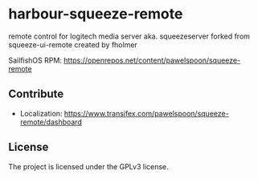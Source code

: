 # harbour-squeeze-remote
remote control for logitech media server aka. squeezeserver
forked from squeeze-ui-remote created by fholmer

SailfishOS RPM: <https://openrepos.net/content/pawelspoon/squeeze-remote>

Contribute
----------

- Localization: <https://www.transifex.com/pawelspoon/squeeze-remote/dashboard>

License
-------

The project is licensed under the GPLv3 license.
